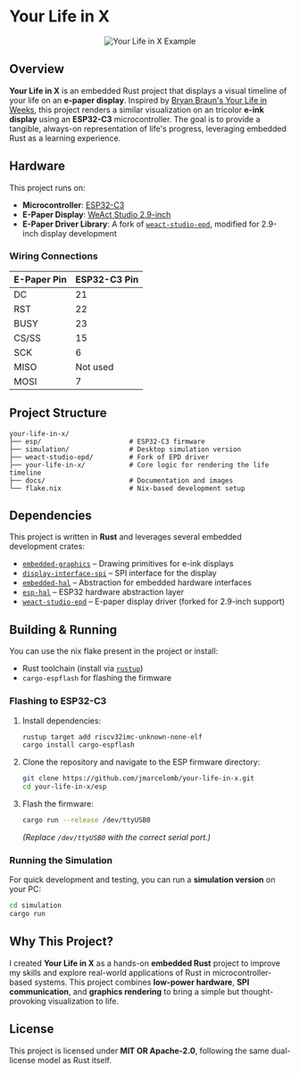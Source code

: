 # Your Life in X

<p align="center">
  <img src="https://github.com/jmarcelomb/your-life-in-x/blob/main/docs/your-life-in-x-example.png?raw=true" alt="Your Life in X Example"/>
</p>

## Overview

**Your Life in X** is an embedded Rust project that displays a visual timeline of your life on an **e-paper display**.
Inspired by [Bryan Braun's Your Life in Weeks](https://www.bryanbraun.com/your-life), this project renders a similar visualization on an tricolor **e-ink display** using an **ESP32-C3** microcontroller. The goal is to provide a tangible, always-on representation of life's progress, leveraging embedded Rust as a learning experience.

## Hardware

This project runs on:

- **Microcontroller**: [ESP32-C3](https://wiki.luatos.org/chips/esp32c3/board.html)
- **E-Paper Display**: [WeAct Studio 2.9-inch](https://github.com/WeActStudio/WeActStudio.EpaperModule)
- **E-Paper Driver Library**: A fork of [`weact-studio-epd`](https://github.com/avsaase/weact-studio-epd), modified for 2.9-inch display development

### Wiring Connections

| E-Paper Pin | ESP32-C3 Pin |
|-------------|--------------|
| DC          | 21           |
| RST         | 22           |
| BUSY        | 23           |
| CS/SS       | 15           |
| SCK         | 6            |
| MISO        | Not used     |
| MOSI        | 7            |

## Project Structure

```
your-life-in-x/
├── esp/                      # ESP32-C3 firmware
├── simulation/               # Desktop simulation version
├── weact-studio-epd/         # Fork of EPD driver
├── your-life-in-x/           # Core logic for rendering the life timeline
├── docs/                     # Documentation and images
└── flake.nix                 # Nix-based development setup
```

## Dependencies

This project is written in **Rust** and leverages several embedded development crates:

- [`embedded-graphics`](https://docs.rs/embedded-graphics/) – Drawing primitives for e-ink displays
- [`display-interface-spi`](https://docs.rs/display-interface-spi/) – SPI interface for the display
- [`embedded-hal`](https://docs.rs/embedded-hal/) – Abstraction for embedded hardware interfaces
- [`esp-hal`](https://github.com/esp-rs/esp-hal) – ESP32 hardware abstraction layer
- [`weact-studio-epd`](https://github.com/avsaase/weact-studio-epd) – E-paper display driver (forked for 2.9-inch support)

## Building & Running

You can use the nix flake present in the project or install:

- Rust toolchain (install via [`rustup`](https://rustup.rs/))
- `cargo-espflash` for flashing the firmware

### Flashing to ESP32-C3

1. Install dependencies:
   ```sh
   rustup target add riscv32imc-unknown-none-elf
   cargo install cargo-espflash
   ```

2. Clone the repository and navigate to the ESP firmware directory:
   ```sh
   git clone https://github.com/jmarcelomb/your-life-in-x.git
   cd your-life-in-x/esp
   ```
3. Flash the firmware:
   ```sh
   cargo run --release /dev/ttyUSB0
   ```
   *(Replace `/dev/ttyUSB0` with the correct serial port.)*

### Running the Simulation

For quick development and testing, you can run a **simulation version** on your PC:

```sh
cd simulation
cargo run
```

## Why This Project?

I created **Your Life in X** as a hands-on **embedded Rust** project to improve my skills and explore real-world applications of Rust in microcontroller-based systems.
This project combines **low-power hardware**, **SPI communication**, and **graphics rendering** to bring a simple but thought-provoking visualization to life.

## License

This project is licensed under **MIT OR Apache-2.0**, following the same dual-license model as Rust itself.
